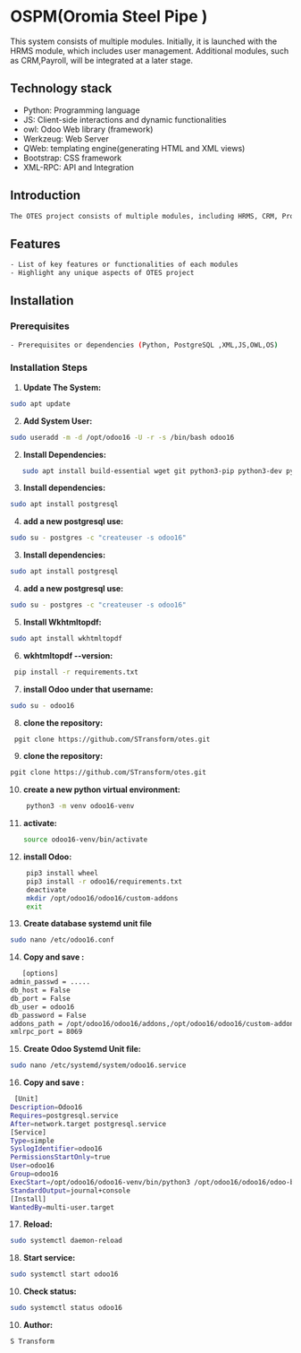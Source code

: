 # OSPM(Oromia Steel Pipe )

This system consists of multiple modules. Initially, it is launched with the HRMS module, which includes user management. Additional modules, such as CRM,Payroll, will be integrated at a later stage.
  
## Technology stack
- Python: Programming language
- JS: Client-side interactions and dynamic functionalities
- owl: Odoo Web library (framework)
- Werkzeug: Web Server
- QWeb: templating engine(generating HTML and XML views)
- Bootstrap: CSS framework
- XML-RPC: API and Integration
   
## Introduction
```bash
The OTES project consists of multiple modules, including HRMS, CRM, Project Management, and Inventory.
 ```
## Features
```bash
- List of key features or functionalities of each modules
- Highlight any unique aspects of OTES project
 ```
## Installation
### Prerequisites
 ```bash
- Prerequisites or dependencies (Python, PostgreSQL ,XML,JS,OWL,OS)
 ```
### Installation Steps

1. **Update The System:**  
```bash
sudo apt update
```
2. **Add System User:**
```bash
sudo useradd -m -d /opt/odoo16 -U -r -s /bin/bash odoo16
```
2. **Install Dependencies:**
```bash
   sudo apt install build-essential wget git python3-pip python3-dev python3-venv python3-wheel libfreetype6-dev libxml2-dev libzip-dev libsasl2-dev python3-setuptools libjpeg-dev zlib1g-dev libpq-dev libxslt1-dev libldap2-dev libtiff5-dev libopenjp2-7-dev
```
3. **Install dependencies:**
```bash
sudo apt install postgresql
```
4. **add a new postgresql use:**
```bash
sudo su - postgres -c "createuser -s odoo16"
```
3. **Install dependencies:**
 ```bash
 sudo apt install postgresql
```
4. **add a new postgresql use:**
```bash
sudo su - postgres -c "createuser -s odoo16"
```
5. **Install Wkhtmltopdf:**
```bash
sudo apt install wkhtmltopdf
```
6. **wkhtmltopdf --version:**
```bash
 pip install -r requirements.txt
```
7. **install Odoo under that username:**
 ```bash
 sudo su - odoo16
```
8. **clone the repository:**
```bash
 pgit clone https://github.com/STransform/otes.git
```
9. **clone the repository:**
```bash
pgit clone https://github.com/STransform/otes.git
```
10. **create a new python virtual environment:**
```bash
    python3 -m venv odoo16-venv
```
11. **activate:**
    ```bash
    source odoo16-venv/bin/activate
    ```
12. **install Odoo:**
```bash
    pip3 install wheel
    pip3 install -r odoo16/requirements.txt
    deactivate
    mkdir /opt/odoo16/odoo16/custom-addons
    exit
```
13. **Create database systemd unit file**
```bash 
sudo nano /etc/odoo16.conf
```
14. **Copy and save :**
```bash 
   [options]
admin_passwd = .....
db_host = False
db_port = False
db_user = odoo16
db_password = False
addons_path = /opt/odoo16/odoo16/addons,/opt/odoo16/odoo16/custom-addons
xmlrpc_port = 8069
```
15. **Create Odoo Systemd Unit file:**
```bash
sudo nano /etc/systemd/system/odoo16.service
```
16. **Copy and save :**
```bash
 [Unit]
Description=Odoo16
Requires=postgresql.service
After=network.target postgresql.service
[Service]
Type=simple
SyslogIdentifier=odoo16
PermissionsStartOnly=true
User=odoo16
Group=odoo16
ExecStart=/opt/odoo16/odoo16-venv/bin/python3 /opt/odoo16/odoo16/odoo-bin -c /etc/odoo16.conf
StandardOutput=journal+console
[Install]
WantedBy=multi-user.target
```
17. **Reload:**
```bash
sudo systemctl daemon-reload
```
18. **Start service:**
```bash
sudo systemctl start odoo16
```
    
10. **Check status:**
```bash
sudo systemctl status odoo16
```


10. **Author:**
```bash
S Transform
```


